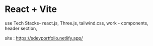# React + Vite

use Tech Stacks- react.js, Three.js, tailwind.css, 
work - components, header section, 



site : https://sdevportfolio.netlify.app/
